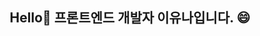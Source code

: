 <h2 align="center">Hello👋 프론트엔드 개발자 이유나입니다. 😄</h2>
<!--
**youna99/youna99** is a ✨ _special_ ✨ repository because its `README.md` (this file) appears on your GitHub profile.

Here are some ideas to get you started:

- 🔭 I’m currently working on ...
- 🌱 I’m currently learning ...
- 👯 I’m looking to collaborate on ...
- 🤔 I’m looking for help with ...
- 💬 Ask me about ...
- 📫 How to reach me: ...
- 😄 Pronouns: ...
- ⚡ Fun fact: ...
-->
✔️ 일단 해보자하는 실행력과 위험 요소를 미리 대비하는 계획성이 장점입니다. <br>
✔️ 사부작 만드는것을 좋아합니다. <br>
✔️ 사용자가 원하는 웹 페이지를 정확히 캐치하는 개발자가 되는 것이 목표입니다. <br>

## 🛠️ Technical Skills
![JavaScript](https://img.shields.io/badge/javascript-%23323330.svg?style=for-the-badge&logo=javascript&logoColor=%23F7DF1E)
![HTML5](https://img.shields.io/badge/html5-%23E34F26.svg?style=for-the-badge&logo=html5&logoColor=white)
<img src="https://img.shields.io/badge/CSS3-1572B6?style=for-the-badge&logo=CSS3&logoColor=white">
<br>
<img src="https://img.shields.io/badge/git-F05032?style=for-the-badge&logo=git&logoColor=white">
<img src="https://img.shields.io/badge/github-181717?style=for-the-badge&logo=github&logoColor=white"> <br>
## 👋 Links
<a href="https://velog.io/@_u__me_with/about" target="_blank"><img src="https://img.shields.io/badge/velog-20C997?style=flat-square&logo=velog&logoColor=white"/></a>
<a href="https://dbsk0108@gmail.com" target="_blank"><img src="https://img.shields.io/badge/Gmail-EA4335?style=flat-square&logo=gmail&logoColor=white"/></a>
<br>
## 💻 Top Languagers Card
[![Top Langs](https://github-readme-stats.vercel.app/api/top-langs/?username=youna99)](https://github.com/youna99/github-readme-stats)
